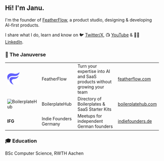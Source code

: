 ## Hi! I'm Janu.
I'm the founder of [FeatherFlow](http://featherflow.com/), a product studio, designing & developing AI-first products.

I share what I do, learn and know on 🐦 [Twitter/X](https://twitter.com/JanuBuilds), 📺 [YouTube](http://youtube.com/@janubuilds) & 🧑‍💼 [LinkedIn](https://www.linkedin.com/in/janu-lingeswaran/).

### 🌌 The Januverse

<table>
  <tr>
    <td><img src="Logo (White).jpg" width="40" height="40" alt="FeatherFlow"></td>
    <td>FeatherFlow</td>
    <td>Turn your expertise into AI and SaaS products without growing your team</td>
    <td><a href="https://featherflow.com">featherflow.com</a></td>
  </tr>
  <tr>
    <td><img src="https://boilerplatehub.com/logo.png" width="40" height="40" alt="BoilerplateHub"></td>
    <td>BoilerplateHub</td>
    <td>Directory of Boilerplates & SaaS Starter Kits</td>
    <td><a href="https://boilerplatehub.com">boilerplatehub.com</a></td>
  </tr>
    <tr>
    <td><b>IFG</b></td>
    <td>Indie Founders Germany</td>
    <td>Meetups for independent German founders</td>
    <td><a href="https://indiefounders.de">indiefounders.de</a></td>
  </tr>

</table>

### 🎓 Education
BSc Computer Science, RWTH Aachen
